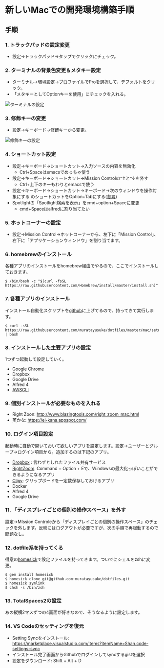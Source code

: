 # 新しいMacでの開発環境構築手順

## 手順

### 1. トラックパッドの設定変更

- 設定→トラックパッド→タップでクリックにチェック。

### 2. ターミナルの背景色変更＆メタキー設定

- ターミナル→環境設定→プロファイルでProを選択して、デフォルトをクリック。
- 「メタキーとしてOptionキーを使用」にチェックを入れる。

![ターミナルの設定](https://www.muratayusuke.com/assets/20161215/terminal.png)

### 3. 修飾キーの変更

- 設定→キーボード→修飾キーから変更。
  
![修飾キーの設定](https://www.muratayusuke.com/assets/mac_setting_001.png)

### 4. ショートカット設定

- 設定→キーボード→ショートカット→入力ソースの内容を無効化
  - Ctrl+Spaceはemacsでめっちゃ使う
- 設定→キーボード→ショートカット→Mission Controlの^↑と^↓を外す
  - Ctrl+上下のキーもわりとemacsで使う
- 設定→キーボード→ショートカット→キーボード→次のウィンドウを操作対象にする のショートカットをOption+Tabにする([参考](http://qiita.com/Yinaura/items/10fe5fe0cb0a795a0f58))
- Spotlightの「Spotlight検索を表示」をcmd+option+Spaceに変更
  - cmd+Spaceはalfredに割り当てたい

### 5. ホットコーナーの設定

- 設定→Mission Control→ホットコーナーから、左下に「Mission Control」、右下に「アプリケーションウィンドウ」を割り当てます。

### 6. homebrewのインストール

各種アプリのインストールをhomebrew経由でやるので、ここでインストールしておきます。

```
$ /bin/bash -c "$(curl -fsSL https://raw.githubusercontent.com/Homebrew/install/master/install.sh)"
```

### 7. 各種アプリのインストール

インストール自動化スクリプトを[github](https://github.com/muratayusuke/dotfiles/blob/master/mac/setup.sh)に上げてるので、持ってきて実行します。

```
$ curl -sSL https://raw.githubusercontent.com/muratayusuke/dotfiles/master/mac/setup.sh | bash
```

### 8. インストールした主要アプリの設定

1つずつ起動して設定していく。

- Google Chrome
- Dropbox
- Google Drive
- Alfred 4
- [AWSCLI](https://docs.aws.amazon.com/ja_jp/cli/latest/userguide/getting-started-install.html)

### 9. 個別インストールが必要なものを入れる

- Right Zoon: http://www.blazingtools.com/right_zoom_mac.html
- 英かな: https://ei-kana.appspot.com/

### 10. ログイン項目設定

起動時に自動で開いておいて欲しいアプリを設定します。設定→ユーザーとグループ→ログイン項目から。追加するのは下記のアプリ。

- [Dropbox](https://www.dropbox.com/) : 言わずとしれたファイル共有サービス
- [RightZoom](http://www.macupdate.com/app/mac/30591/right-zoom): Command + Option + Eで、Windowsの最大化っぽいことができるようになるアプリ
- [Clipy](https://clipy.softonic.jp/mac): クリップボードを一定数保存しておけるアプリ
- Docker
- Alfred 4
- Google Drive

### 11. 「ディスプレイごとの個別の操作スペース」を外す

設定→MIssion Controleから「ディスプレイごとの個別の操作スペース」のチェックを外します。反映にはログアウトが必要ですが、次の手順で再起動するので問題なし。

### 12. dotfile系を持ってくる

得意の[homesick](/2013/01/11/%E8%A4%87%E6%95%B0pc%E9%96%93%E3%81%A7%E8%A8%AD%E5%AE%9A%E3%83%95%E3%82%A1%E3%82%A4%E3%83%AB%E3%82%92%E5%90%8C%E6%9C%9F%E3%81%A7%E3%81%8D%E3%82%8Bhomesick%E3%81%8C%E4%BE%BF%E5%88%A9/)で設定ファイルを持ってきます。ついでにシェルをzshに変更。

```
$ gem install homesick
$ homesick clone git@github.com:muratayusuke/dotfiles.git
$ homesick symlink
$ chsh -s /bin/zsh
```

### 13. TotalSpaces2の設定

あの縦横2マスずつの4画面が好きなので、そうなるように設定します。

### 14. VS Codeのセッティングを復元

- Setting Syncをインストール: https://marketplace.visualstudio.com/items?itemName=Shan.code-settings-sync
- インストール完了画面からGithubでログインしてsyncするgistを選択
- 設定をダウンロード: Shift + Alt + D
